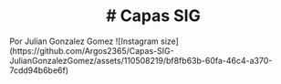 <h1 align="center"> # Capas SIG  </h1>
 Por Julian Gonzalez Gomez
 ![Instagram size](https://github.com/Argos2365/Capas-SIG-JulianGonzalezGomez/assets/110508219/bf8fb63b-60fa-46c4-a370-7cdd94b6be6f)

 
